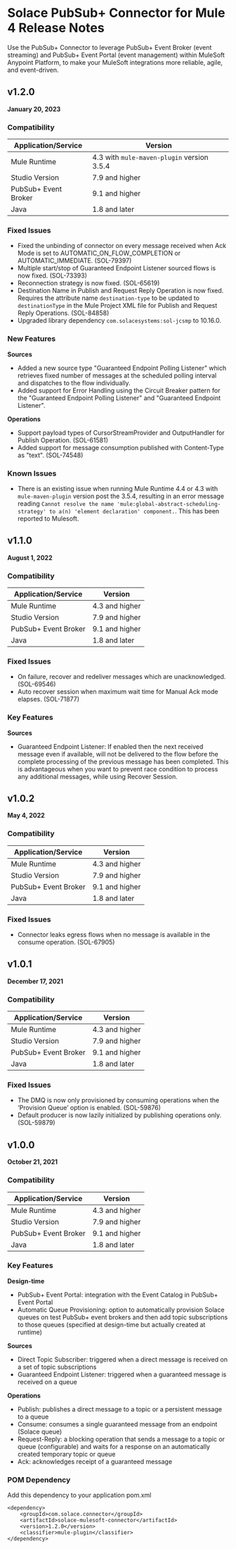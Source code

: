 # Solace PubSub+ Connector for Mule 4 Release Notes

Use the PubSub+ Connector to leverage PubSub+ Event Broker (event streaming) and PubSub+ Event Portal (event management) within MuleSoft Anypoint Platform, to make your MuleSoft integrations more reliable, agile, and event-driven.  

## v1.2.0
**January 20, 2023**
### Compatibility

| Application/Service  | Version                                     |
|----------------------|---------------------------------------------|
| Mule Runtime         | 4.3 with `mule-maven-plugin` version 3.5.4  |
| Studio Version       | 7.9 and higher                              |
| PubSub+ Event Broker | 9.1 and higher                              |
| Java                 | 1.8 and later                               |

### Fixed Issues

* Fixed the unbinding of connector on every message received when Ack Mode is set to AUTOMATIC_ON_FLOW_COMPLETION or AUTOMATIC_IMMEDIATE. (SOL-79397)
* Multiple start/stop of Guaranteed Endpoint Listener sourced flows is now fixed. (SOL-73393)
* Reconnection strategy is now fixed. (SOL-65619)
* Destination Name in Publish and Request Reply Operation is now fixed. Requires the attribute name `destination-type` to be updated to `destinationType` in the Mule Project XML file for Publish and Request Reply Operations. (SOL-84858)
* Upgraded library dependency `com.solacesystems:sol-jcsmp` to 10.16.0.

### New Features

**Sources**

* Added a new source type "Guaranteed Endpoint Polling Listener" which retrieves fixed number of messages at the scheduled polling interval and dispatches to the flow individually.
* Added support for Error Handling using the Circuit Breaker pattern for the "Guaranteed Endpoint Polling Listener" and "Guaranteed Endpoint Listener".

**Operations**

* Support payload types of CursorStreamProvider and OutputHandler for Publish Operation. (SOL-61581)
* Added support for message consumption published with Content-Type as "text". (SOL-74548)

### Known Issues

* There is an existing issue when running Mule Runtime 4.4 or 4.3 with `mule-maven-plugin` version post the 3.5.4, resulting in an error message reading `Cannot resolve the name 'mule:global-abstract-scheduling-strategy' to a(n) 'element declaration' component.`. This has been reported to Mulesoft.

## v1.1.0
**August 1, 2022**
### Compatibility

| Application/Service | Version |
|---|---|
| Mule Runtime | 4.3 and higher |
| Studio Version | 7.9 and higher |
| PubSub+ Event Broker | 9.1 and higher |
| Java | 1.8 and later |

### Fixed Issues

* On failure, recover and redeliver messages which are unacknowledged. (SOL-69546)
* Auto recover session when maximum wait time for Manual Ack mode elapses. (SOL-71877)

### Key Features

**Sources**

*	Guaranteed Endpoint Listener: If enabled then the next received message even if available, will not be delivered to the flow before the complete processing of the previous message has been completed. This is advantageous when you want to prevent race condition to process any additional messages, while using Recover Session.

## v1.0.2
**May 4, 2022**
### Compatibility

| Application/Service | Version |
|---|---|
| Mule Runtime | 4.3 and higher |
| Studio Version | 7.9 and higher |
| PubSub+ Event Broker | 9.1 and higher |
| Java | 1.8 and later |

### Fixed Issues

* Connector leaks egress flows when no message is available in the consume operation. (SOL-67905)

## v1.0.1
**December 17, 2021**
### Compatibility

| Application/Service | Version |
|---|---|
| Mule Runtime | 4.3 and higher |
| Studio Version | 7.9 and higher |
| PubSub+ Event Broker | 9.1 and higher |
| Java | 1.8 and later |

### Fixed Issues

* The DMQ is now only provisioned by consuming operations when the ‘Provision Queue’ option is enabled. (SOL-59876)
* Default producer is now lazily initialized by publishing operations only. (SOL-59879)

## v1.0.0
**October 21, 2021**
### Compatibility

| Application/Service | Version |
|---|---|
| Mule Runtime | 4.3 and higher |
| Studio Version | 7.9 and higher |
| PubSub+ Event Broker | 9.1 and higher |
| Java | 1.8 and later |


### Key Features

**Design-time**

*	PubSub+ Event Portal: integration with the Event Catalog in PubSub+ Event Portal
*	Automatic Queue Provisioning: option to automatically provision Solace queues on test PubSub+ event brokers and then add topic subscriptions to those queues (specified at design-time but actually created at runtime)

**Sources**

*	Direct Topic Subscriber: triggered when a direct message is received on a set of topic subscriptions
*	Guaranteed Endpoint Listener: triggered when a guaranteed message is received on a queue

**Operations**

*	Publish: publishes a direct message to a topic or a persistent message to a queue
*	Consume: consumes a single guaranteed message from an endpoint (Solace queue)
*	Request-Reply: a blocking operation that sends a message to a topic or queue (configurable) and waits for a response on an automatically created temporary topic or queue
*	Ack: acknowledges receipt of a guaranteed message

### POM Dependency

Add this dependency to your application pom.xml
```
<dependency>
	<groupId>com.solace.connector</groupId>
	<artifactId>solace-mulesoft-connector</artifactId>
	<version>1.2.0</version>
	<classifier>mule-plugin</classifier>
</dependency>
```

